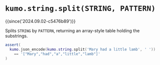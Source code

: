 # `kumo.string.split(STRING, PATTERN)`

{{since('2024.09.02-c5476b89')}}

Splits `STRING` by `PATTERN`, returning an array-style table
holding the substrings.

```lua
assert(
  kumo.json_encode(kumo.string.split('Mary had a little lamb', ' '))
    == '["Mary","had","a","little","lamb"]'
)
```



